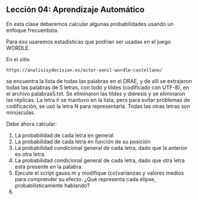 ## Lección 04: Aprendizaje Automático

En esta clase deberemos calcular algunas probabilidades usando un
enfoque frecuentista.

Para eso usaremos estadísticas que podrían ser usadas en el juego
WORDLE.

En el sitio

    https://analisisydecision.es/actor-senil-wordle-castellano/

se encuentra la lista de todas las palabras en el DRAE, y de allí se
extrajeron todas las palabras de 5 letras, con todo y tildes
(codificado con UTF-8), en el archivo palabras5.txt.  Se eliminaron
las tildes y diéresis y se eliminaron las réplicas.  La letra ñ se
mantuvo en la lista, pero para evitar problemas de codificación, se
usó la letra N para representarla.  Todas las otras letras son
minúsculas.

Debe ahora calcular:

1. La probabilidad de cada letra en general
2. La probabilidad de cada letra en función de su posición
3. La probabilidad condicional general de cada letra, dado que la anterior es
   otra letra.
4. La probabilidad condicional general de cada letra, dado que otra letra está
   presente en la palabra.   
5. Ejecute el script gauss.m y modifique (co)varianzas y valores
   medios para comprender su efecto.  ¿Qué representa cada elipse,
   probabilísticamente hablando?
6. 